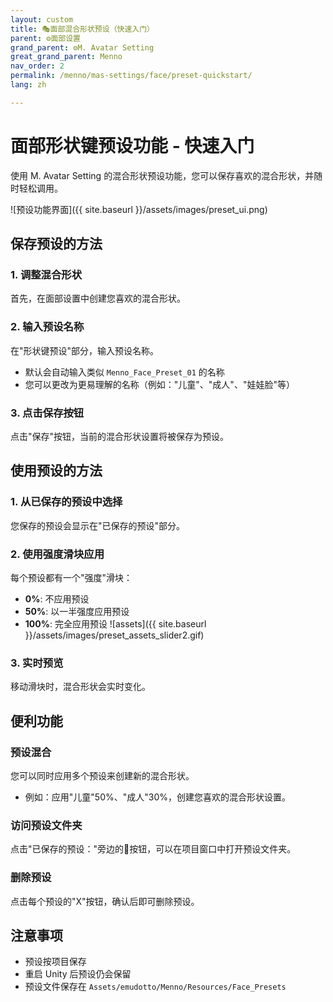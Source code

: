 ```yaml
---
layout: custom
title: 🎭面部混合形状预设（快速入门）
parent: ⚙️面部设置
grand_parent: ⚙️M. Avatar Setting
great_grand_parent: Menno
nav_order: 2
permalink: /menno/mas-settings/face/preset-quickstart/
lang: zh

---
```


# 面部形状键预设功能 - 快速入门

使用 M. Avatar Setting 的混合形状预设功能，您可以保存喜欢的混合形状，并随时轻松调用。

![预设功能界面]({{ site.baseurl }}/assets/images/preset_ui.png)

## 保存预设的方法

### 1. 调整混合形状
首先，在面部设置中创建您喜欢的混合形状。

### 2. 输入预设名称
在"形状键预设"部分，输入预设名称。
- 默认会自动输入类似 `Menno_Face_Preset_01` 的名称
- 您可以更改为更易理解的名称（例如："儿童"、"成人"、"娃娃脸"等）

### 3. 点击保存按钮
点击"保存"按钮，当前的混合形状设置将被保存为预设。

## 使用预设的方法

### 1. 从已保存的预设中选择
您保存的预设会显示在"已保存的预设"部分。

### 2. 使用强度滑块应用
每个预设都有一个"强度"滑块：
- **0%**: 不应用预设
- **50%**: 以一半强度应用预设
- **100%**: 完全应用预设
![assets]({{ site.baseurl }}/assets/images/preset_assets_slider2.gif)

### 3. 实时预览
移动滑块时，混合形状会实时变化。

## 便利功能

### 预设混合
您可以同时应用多个预设来创建新的混合形状。
- 例如：应用"儿童"50%、"成人"30%，创建您喜欢的混合形状设置。

### 访问预设文件夹
点击"已保存的预设："旁边的📁按钮，可以在项目窗口中打开预设文件夹。

### 删除预设
点击每个预设的"X"按钮，确认后即可删除预设。

## 注意事项

- 预设按项目保存
- 重启 Unity 后预设仍会保留
- 预设文件保存在 `Assets/emudotto/Menno/Resources/Face_Presets` 